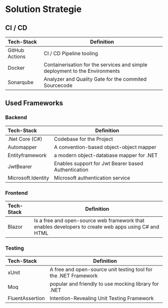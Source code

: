 # Solution Strategie

## CI / CD

Tech-Stack | Definition
:----------- | -------------
GitHub Actions | CI / CD Pipeline tooling
Docker | Containerisation for the services and simple deployment to the Environments
Sonarqube | Analyzer and Quality Gate for the commited Sourcecode

## Used Frameworks

### Backend

Tech-Stack | Definition
:----------- | -------------
.Net Core (C#) | Codebase for the Project
Automapper | A convention-based object-object mapper
Entityframework | a modern object-database mapper for .NET
JwtBearer | Enables support for Jwt Bearer based Authentication
Microsoft.Identity | Microsoft authentication service

### Frontend

Tech-Stack | Definition
:----------- | -------------
Blazor | Is a free and open-source web framework that enables developers to create web apps using C# and HTML

### Testing

Tech-Stack | Definition
:----------- | -------------
xUnit | A free and open-source unit testing tool for the .NET Framework
Moq |  popular and friendly to use mocking library for .NET
FluentAssertion | Intention-Revealing Unit Testing Framework